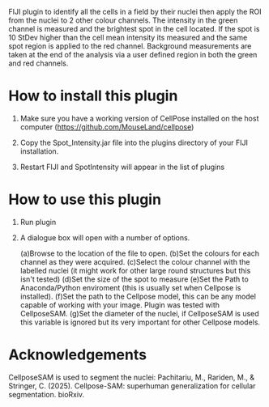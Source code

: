 FIJI plugin to identify all the cells in a field by their nuclei then apply the ROI from the nuclei to 2 other colour channels. The 
intensity in the green channel is measured and the brightest spot in the cell located. If the spot is 10 StDev higher than the cell mean
intensity its measured and the same spot region is applied to the red channel. Background measurements are taken at the end of the 
analysis via a user defined region in both the green and red channels.


How to install this plugin
===========================================

1. Make sure you have a working version of CellPose installed on the host computer (https://github.com/MouseLand/cellpose)

2. Copy the Spot_Intensity.jar file into the plugins directory of your FIJI installation.

3. Restart FIJI and SpotIntensity will appear in the list of plugins


How to use this plugin
===========================================
1. Run plugin

2. A dialogue box will open with a number of options.

	(a)Browse to the location of the file to open.
	(b)Set the colours for each channel as they were acquired.
	(c)Select the colour channel with the labelled nuclei (it might work for other large round structures but this isn't tested)
	(d)Set the size of the spot to measure
	(e)Set the Path to Anaconda/Python enviroment (this is usually set when Cellpose is installed).
	(f)Set the path to the Cellpose model, this can be any model capable of working with your image. Plugin was tested with CellposeSAM.
	(g)Set the diameter of the nuclei, if CellposeSAM is used this variable is ignored but its very important for other Cellpose models.

Acknowledgements
===========================================

CellposeSAM is used to segment the nuclei: Pachitariu, M., Rariden, M., & Stringer, C. (2025). Cellpose-SAM: superhuman generalization for cellular segmentation. bioRxiv.



